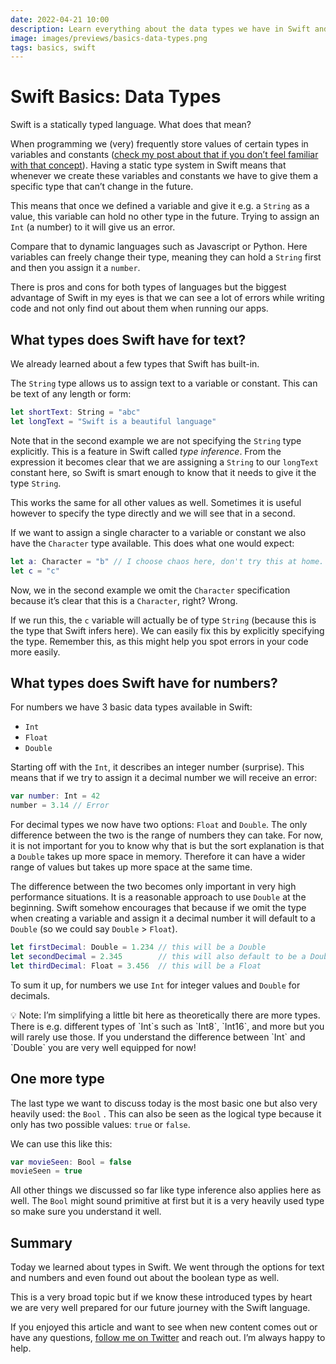 ```yaml
---
date: 2022-04-21 10:00
description: Learn everything about the data types we have in Swift and when to use which.
image: images/previews/basics-data-types.png
tags: basics, swift
---
```


# Swift Basics: Data Types

Swift is a statically typed language. What does that mean? 

When programming we (very) frequently store values of certain types in variables and constants ([check my post about that if you don’t feel familiar with that concept](https://stefanblos.com/posts/basics-variables-constants/)). Having a static type system in Swift means that whenever we create these variables and constants we have to give them a specific type that can’t change in the future.

This means that once we defined a variable and give it e.g. a `String` as a value, this variable can hold no other type in the future. Trying to assign an `Int` (a number) to it will give us an error.

Compare that to dynamic languages such as Javascript or Python. Here variables can freely change their type, meaning they can hold a `String` first and then you assign it a `number`.

There is pros and cons for both types of languages but the biggest advantage of Swift in my eyes is that we can see a lot of errors while writing code and not only find out about them when running our apps. 

## What types does Swift have for text?

We already learned about a few types that Swift has built-in. 

The `String` type allows us to assign text to a variable or constant. This can be text of any length or form:

```swift
let shortText: String = "abc"
let longText = "Swift is a beautiful language"
```

Note that in the second example we are not specifying the `String` type explicitly. This is a feature in Swift called *type inference*. From the expression it becomes clear that we are assigning a `String` to our `longText` constant here, so Swift is smart enough to know that it needs to give it the type `String`.

This works the same for all other values as well. Sometimes it is useful however to specify the type directly and we will see that in a second.

If we want to assign a single character to a variable or constant we also have the `Character` type available. This does what one would expect:

```swift
let a: Character = "b" // I choose chaos here, don't try this at home.
let c = "c" 
```

Now, we in the second example we omit the `Character` specification because it’s clear that this is a `Character`, right? Wrong.

If we run this, the `c` variable will actually be of type `String` (because this is the type that Swift infers here). We can easily fix this by explicitly specifying the type. Remember this, as this might help you spot errors in your code more easily.

## What types does Swift have for numbers?

For numbers we have 3 basic data types available in Swift:

- `Int`
- `Float`
- `Double`

Starting off with the `Int`, it describes an integer number (surprise). This means that if we try to assign it a decimal number we will receive an error:

```swift
var number: Int = 42
number = 3.14 // Error
```

For decimal types we now have two options: `Float` and `Double`. The only difference between the two is the range of numbers they can take. For now, it is not important for you to know why that is but the sort explanation is that a `Double` takes up more space in memory. Therefore it can have a wider range of values but takes up more space at the same time.

The difference between the two becomes only important in very high performance situations. It is a reasonable approach to use `Double` at the beginning. Swift somehow encourages that because if we omit the type when creating a variable and assign it a decimal number it will default to a `Double` (so we could say `Double` > `Float`).

```swift
let firstDecimal: Double = 1.234 // this will be a Double
let secondDecimal = 2.345        // this will also default to be a Double
let thirdDecimal: Float = 3.456  // this will be a Float
```

To sum it up, for numbers we use `Int` for integer values and `Double` for decimals.

<aside>
💡 Note: I’m simplifying a little bit here as theoretically there are more types. There is e.g. different types of `Int`s such as `Int8`, `Int16`, and more but you will rarely use those. If you understand the difference between `Int` and `Double` you are very well equipped for now!

</aside>

## One more type

The last type we want to discuss today is the most basic one but also very heavily used: the `Bool` . This can also be seen as the logical type because it only has two possible values: `true` or `false`.

We can use this like this:

```swift
var movieSeen: Bool = false
movieSeen = true
```

All other things we discussed so far like type inference also applies here as well. The `Bool` might sound primitive at first but it is a very heavily used type so make sure you understand it well.

## Summary

Today we learned about types in Swift. We went through the options for text and numbers and even found out about the boolean type as well.

This is a very broad topic but if we know these introduced types by heart we are very well prepared for our future journey with the Swift language.

If you enjoyed this article and want to see when new content comes out or have any questions, [follow me on Twitter](https://twitter.com/stefanjblos) and reach out. I’m always happy to help.
